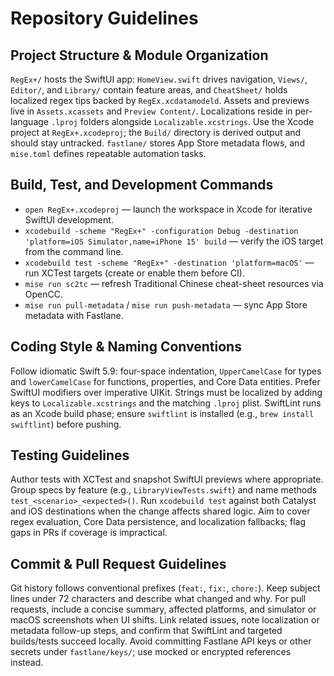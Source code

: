 # Repository Guidelines

## Project Structure & Module Organization
`RegEx+/` hosts the SwiftUI app: `HomeView.swift` drives navigation, `Views/`, `Editor/`, and `Library/` contain feature areas, and `CheatSheet/` holds localized regex tips backed by `RegEx.xcdatamodeld`. Assets and previews live in `Assets.xcassets` and `Preview Content/`. Localizations reside in per-language `.lproj` folders alongside `Localizable.xcstrings`. Use the Xcode project at `RegEx+.xcodeproj`; the `Build/` directory is derived output and should stay untracked. `fastlane/` stores App Store metadata flows, and `mise.toml` defines repeatable automation tasks.

## Build, Test, and Development Commands
- `open RegEx+.xcodeproj` — launch the workspace in Xcode for iterative SwiftUI development.
- `xcodebuild -scheme "RegEx+" -configuration Debug -destination 'platform=iOS Simulator,name=iPhone 15' build` — verify the iOS target from the command line.
- `xcodebuild test -scheme "RegEx+" -destination 'platform=macOS'` — run XCTest targets (create or enable them before CI).
- `mise run sc2tc` — refresh Traditional Chinese cheat-sheet resources via OpenCC.
- `mise run pull-metadata` / `mise run push-metadata` — sync App Store metadata with Fastlane.

## Coding Style & Naming Conventions
Follow idiomatic Swift 5.9: four-space indentation, `UpperCamelCase` for types and `lowerCamelCase` for functions, properties, and Core Data entities. Prefer SwiftUI modifiers over imperative UIKit. Strings must be localized by adding keys to `Localizable.xcstrings` and the matching `.lproj` plist. SwiftLint runs as an Xcode build phase; ensure `swiftlint` is installed (e.g., `brew install swiftlint`) before pushing.

## Testing Guidelines
Author tests with XCTest and snapshot SwiftUI previews where appropriate. Group specs by feature (e.g., `LibraryViewTests.swift`) and name methods `test_<scenario>_<expected>()`. Run `xcodebuild test` against both Catalyst and iOS destinations when the change affects shared logic. Aim to cover regex evaluation, Core Data persistence, and localization fallbacks; flag gaps in PRs if coverage is impractical.

## Commit & Pull Request Guidelines
Git history follows conventional prefixes (`feat:`, `fix:`, `chore:`). Keep subject lines under 72 characters and describe what changed and why. For pull requests, include a concise summary, affected platforms, and simulator or macOS screenshots when UI shifts. Link related issues, note localization or metadata follow-up steps, and confirm that SwiftLint and targeted builds/tests succeed locally. Avoid committing Fastlane API keys or other secrets under `fastlane/keys/`; use mocked or encrypted references instead.
